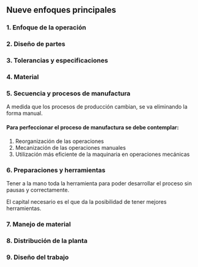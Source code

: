 ## Nueve enfoques principales
### 1.  Enfoque de la operación
### 2. Diseño de partes
### 3. Tolerancias y especificaciones
### 4. Material
### 5. Secuencia y procesos de manufactura
A medida que los procesos de producción cambian, se va eliminando la forma manual.

#### Para perfeccionar el proceso de manufactura se debe contemplar:
1. Reorganización de las operaciones
2. Mecanización de las operaciones manuales
3. Utilización más eficiente de la maquinaria en operaciones mecánicas
### 6. Preparaciones y herramientas
Tener a la mano toda la herramienta para poder desarrollar el proceso sin pausas y correctamente.

El capital necesario es el que da la posibilidad de tener mejores herramientas.
### 7. Manejo de material

### 8. Distribución de la planta
### 9. Diseño del trabajo